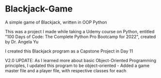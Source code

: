 # Blackjack-Game
A simple game of Blackjack, written in OOP Python

This was a project I made while taking a Udemy course on Python, entitled
"100 Days of Code: The Complete Python Pro Bootcamp for 2022", created by Dr. Angela Yu

I created this Blackjack program as a Capstone Project in Day 11

V2.0 UPDATE:
  As I learned more about basic Object-Oriented Programming principles, I updated this
  program to be object-oriented
    - Added a game master file and a player file, with respective classes for each
